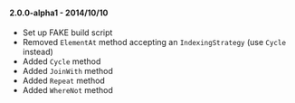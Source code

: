 #### 2.0.0-alpha1 - 2014/10/10
* Set up FAKE build script
* Removed `ElementAt` method accepting an `IndexingStrategy` (use `Cycle` instead)
* Added `Cycle` method
* Added `JoinWith` method
* Added `Repeat` method
* Added `WhereNot` method
